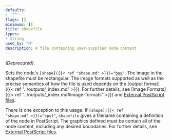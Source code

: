 ```yaml
---
defaults:
- '""'
flags: []
minimums: []
title: shapefile
types:
- string
used_by: "N"
description: A file containing user-supplied node content
---
```

*(Deprecated)*.

Sets the node's <code>[shape]({{< ref "shape.md" >}})="[box](/doc/info/shapes.html#polygon)"</code>. The image in the shapefile must be
rectangular. The image formats supported as well as the precise semantics of
how the file is used depends on the [output format]({{< ref "../outputs/_index.md" >}}). For further
details, see [Image Formats]({{< ref "../outputs/_index.md#image-formats" >}}) and [External
PostScript files](../../../faq/#ext_image).

There is one exception to this usage: If <code>[shape]({{< ref "shape.md" >}})="epsf"</code>,
`shapefile` gives a filename containing a definition of the node in
PostScript. The graphics defined must be contain all of the node content,
including any desired boundaries. For further details, see [External
PostScript files](../../../faq/#ext_ps_file).
